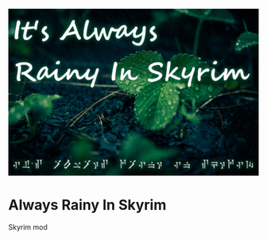 ![It's Always Rainy In Skyrim](Images/ItsAlwaysRainyInSkyrim.jpg)

# Always Rainy In Skyrim

Skyrim mod
